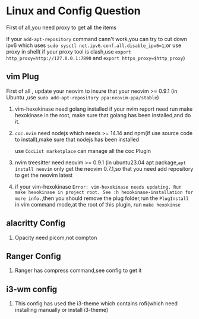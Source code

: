 # Linux and Config Question

First of all,you need proxy to get all the items

If your `add-apt-repository` command cann't work,you can try to cut down ipv6 which uses `sudo sysctl net.ipv6.conf.all.disable_ipv6=1`;or use proxy in shell( if your proxy tool is clash,use `export http_proxy=http://127.0.0.1:7890` and `export https_proxy=$http_proxy`)

## vim Plug
First of all , update your neovim to insure that your neovim >= 0.9.1 (in Ubuntu ,use `sudo add-apt-repository ppa:neovim-ppa/stable`)

1. vim-hexokinase need golang installed
 if your nvim report need run make hexokinase in the root, make sure that golang has been installed,and do it.

2. `coc.nvim` need nodejs which needs >= 14.14 and npm(if use source code to install),make sure that nodejs has been installed

   use `CocList marketplace` can manage all the coc Plugin  

3. nvim treesitter need neovim >= 0.9.1 (in ubuntu23.04 apt package,`apt install neovim` only get the neovim 0.7.1,so that you need add repository to get the neovim latest

4. if your vim-hexokinase `Error: vim-hexokinase needs updating. Run make hexokinase in project root. See :h hexokinase-installation for more info.`,then you should remove the plug folder,run the `PlugInstall` in vim command mode,at the root of this plugin, run `make hexokinse`

## alacritty Config

1. Opacity need picom,not compton


## Ranger Config

1. Ranger has compress command,see config to get it

## i3-wm config

1. This config has used the i3-theme which contains rofi(which need installing manually or install i3-theme)
